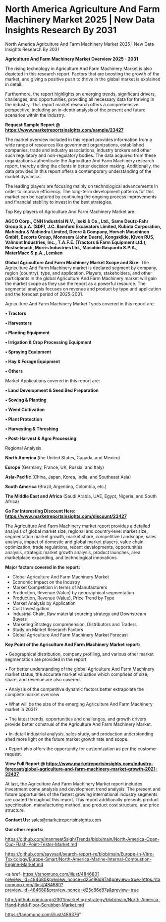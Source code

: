 # North America Agriculture And Farm Machinery Market 2025 | New Data Insights Research By 2031
North America Agriculture And Farm Machinery Market 2025 | New Data Insights Research By 2031

<Strong> Agriculture And Farm Machinery Market Overview 2025 - 2031</strong>

The rising technology in Agriculture And Farm Machinery Market is also depicted in this research report. Factors that are boosting the growth of the market, and giving a positive push to thrive in the global market is explained in detail.

Furthermore, the report highlights on emerging trends, significant drivers, challenges, and opportunities, providing all necessary data for thriving in the industry. This report market research offers a comprehensive perspective, including an in-depth analysis of the present and future scenarios within the industry.

<strong>Request Sample Report @ <a href=https://www.marketreportsinsights.com/sample/23427>https://www.marketreportsinsights.com/sample/23427</a></strong>

The market overview included in this report provides information from a wide range of resources like government organizations, established companies, trade and industry associations, industry brokers and other such regulatory and non-regulatory bodies. The data acquired from these organizations authenticate the Agriculture And Farm Machinery research report, thereby aiding the clients in better decision making. Additionally, the data provided in this report offers a contemporary understanding of the market dynamics.

The leading players are focusing mainly on technological advancements in order to improve efficiency. The long-term development patterns for this market can be captured by continuing the ongoing process improvements and financial stability to invest in the best strategies.

Top Key players of Agriculture And Farm Machinery Market are:

<strong>AGCO Corp., CNH Industrial N.V., Iseki & Co., Ltd., Same Deutz-Fahr Group S.p.A. (SDF), J.C. Bamford Excavators Limited, Kubota Corporation, Mahindra & Mahindra Limited, Deere & Company, Horsch Maschinen GmbH, Escorts Group, Monosem (John Deere), Kongskilde, Kivon RUS, Valmont Industries, Inc., T.A.F.E. (Tractors & Farm Equipment Ltd.), Rostselmash, Morris Industries Ltd., Maschio Gaspardo S.P.A., MaterMacc S.p.A., Lemken</strong>

<strong><b>Global Agriculture And Farm Machinery Market Scope and Size:</b></strong>
The Agriculture And Farm Machinery market is declared segment by company, region (country), type, and application. Players, stakeholders, and other participants in the global Agriculture And Farm Machinery market will gain the market scope as they use the report as a powerful resource. The segmental analysis focuses on revenue and product by type and application and the forecast period of 2025-2031.

Agriculture And Farm Machinery Market Types covered in this report are:

<strong>• Tractors

• Harvesters

• Planting Equipment

• Irrigation & Crop Processing Equipment

• Spraying Equipment

• Hay & Forage Equipment

• Others</strong>

Market Applications covered in this report are:

<strong>• Land Development & Seed Bed Preparation

• Sowing & Planting

• Weed Cultivation

• Plant Protection

• Harvesting & Threshing

• Post-Harvest & Agro Processing</strong> 

Regional Analysis

<strong>North America</strong> (the United States, Canada, and Mexico)

<strong>Europe</strong> (Germany, France, UK, Russia, and Italy)

<strong>Asia-Pacific</strong> (China, Japan, Korea, India, and Southeast Asia)

<strong>South America</strong> (Brazil, Argentina, Colombia, etc.)

<strong>The Middle East and Africa</strong> (Saudi Arabia, UAE, Egypt, Nigeria, and South Africa)

<strong>Go For Interesting Discount Here: <a href=https://www.marketreportsinsights.com/discount/23427>https://www.marketreportsinsights.com/discount/23427</a></strong>

The Agriculture And Farm Machinery market report provides a detailed analysis of global market size, regional and country-level market size, segmentation market growth, market share, competitive Landscape, sales analysis, impact of domestic and global market players, value chain optimization, trade regulations, recent developments, opportunities analysis, strategic market growth analysis, product launches, area marketplace expanding, and technological innovations.

<strong><b>Major factors covered in the report:</b></strong>
<ul>
  <li>Global Agriculture And Farm Machinery Market </li>
  <li>Economic Impact on the Industry</li>
  <li>Market Competition in terms of Manufacturers</li>
  <li>Production, Revenue (Value) by geographical segmentation</li>
  <li>Production, Revenue (Value), Price Trend by Type</li>
  <li>Market Analysis by Application</li>
  <li>Cost Investigation</li>
  <li>Industrial Chain, Raw material sourcing strategy and Downstream Buyers</li>
  <li>Marketing Strategy comprehension, Distributors and Traders</li>
  <li>Study on Market Research Factors</li>
  <li>Global Agriculture And Farm Machinery Market Forecast</li>
</ul>

<strong><b>Key Point of the Agriculture And Farm Machinery Market report:</b></strong>

• Geographical distribution, company profiling, and various other market segmentation are provided in the report.

• For better understanding of the global Agriculture And Farm Machinery market status, the accurate market valuation which comprises of size, share, and revenue are also covered.

• Analysis of the competitive dynamic factors better extrapolate the complete market overview

• What will be the size of the emerging Agriculture And Farm Machinery market in 2031?

• The latest trends, opportunities and challenges, and growth drivers provide better construal of the Agriculture And Farm Machinery Market.

• In-detail industrial analysis, sales study, and production understanding shed more light on the future market growth rate and scope.

• Report also offers the opportunity for customization as per the customer request.

<strong><b>View Full Report @ <a href=https://www.marketreportsinsights.com/industry-forecast/global-agriculture-and-farm-machinery-market-growth-2021-23427>https://www.marketreportsinsights.com/industry-forecast/global-agriculture-and-farm-machinery-market-growth-2021-23427</a></b></strong>


At last, the Agriculture And Farm Machinery Market report includes investment come analysis and development trend analysis. The present and future opportunities of the fastest growing international industry segments are coated throughout this report. This report additionally presents product specification, manufacturing method, and product cost structure, and price structure.

<strong>Contact Us:</strong>
sales@marketreportsinsights.com

<strong>Our other reports:</strong>

<a href=https://github.com/manmeet5sigh/Trends/blob/main/North-America-Open-Cup-Flash-Point-Tester-Market.md>https://github.com/manmeet5sigh/Trends/blob/main/North-America-Open-Cup-Flash-Point-Tester-Market.md</a>

<a href=https://github.com/sayysaif/search-report-re/blob/main/Europe-In-Vitro-Toxicology/Europe-Smart/North-America-Marine-Internal-Combustion-Engine-Market.md>https://github.com/sayysaif/search-report-re/blob/main/Europe-In-Vitro-Toxicology/Europe-Smart/North-America-Marine-Internal-Combustion-Engine-Market.md</a>

<a href=https://tanomuno.com/illust/484680?preview_id=484680&preview_nonce=d25c86d87a&preview=true>https://tanomuno.com/illust/484680?preview_id=484680&preview_nonce=d25c86d87a&preview=true</a>

<a href=http://github.com/cargo2301/marketing-strategy/blob/main/North-America-Hand-held-Floor-Scrubber-Market.md>http://github.com/cargo2301/marketing-strategy/blob/main/North-America-Hand-held-Floor-Scrubber-Market.md</a>

<a href=https://tanomuno.com/illust/486376>https://tanomuno.com/illust/486376</a>"
